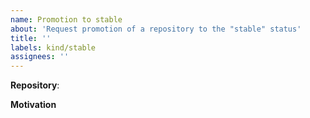 ```yaml
---
name: Promotion to stable
about: 'Request promotion of a repository to the "stable" status'
title: ''
labels: kind/stable
assignees: ''
---
```


**Repository**: <!-- Please insert the URL of the repository here --> 

**Motivation**

<!--
Please describe why you believe this project should be adopted with the "stable" status.
-->

